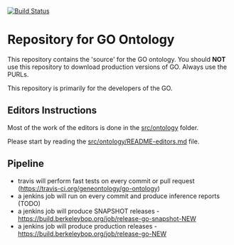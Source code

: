 [![Build Status](https://travis-ci.org/geneontology/go-ontology.svg?branch=master)](https://travis-ci.org/geneontology/go-ontology)

# Repository for GO Ontology

This repository contains the 'source' for the GO ontology. You should
__NOT__ use this repository to download production versions of
GO. Always use the PURLs.

This repository is primarily for the developers of the GO.

## Editors Instructions

Most of the work of the editors is done in the [src/ontology](src/ontology) folder.

Please start by reading the [src/ontology/README-editors.md](src/ontology/README-editors.md) file.

## Pipeline

 - travis will perform fast tests on every commit or pull request (https://travis-ci.org/geneontology/go-ontology)
 - a jenkins job will run on every commit and produce inference reports (TODO)
 - a jenkins job will produce SNAPSHOT releases - https://build.berkeleybop.org/job/release-go-snapshot-NEW
 - a jenkins job will produce production releases - https://build.berkeleybop.org/job/release-go-NEW





